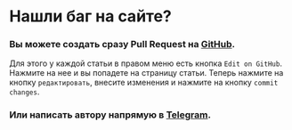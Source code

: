 # Нашли баг на сайте?

### Вы можете создать сразу Pull Request на [GitHub](https://github.com/povetek/bsuir).

Для этого у каждой статьи в правом меню есть кнопка `Edit on GitHub`. Нажмите на нее и вы попадете на страницу статьи. Теперь нажмите на кнопку `редактировать`, внесите изменения и нажмите на кнопку `commit changes`.

### Или написать автору напрямую в [Telegram](https://t.me/dmitrydutin).
